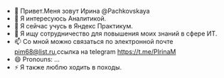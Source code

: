 - 👋 Привет.Меня зовут Ирина @Pachkovskaya
- 👀 Я интересуюсь Аналитикой.
- 🌱 Я сейчас учусь в Яндекс Практикум.
- 💞️ Я ищу сотрудничество для повышения моих знаний в сфере ИТ.
- 📫 Со мной можно связаться по электронной почте pim68@list.ru,ссылка на telegram https://t.me/PIrinaM
- 😄 Pronouns: ...
- ⚡ Я также люблю ходить в походы.

<!---
Pachkovskaya/Pachkovskaya is a ✨ special ✨ repository because its `README.md` (this file) appears on your GitHub profile.
You can click the Preview link to take a look at your changes.
--->
